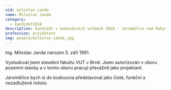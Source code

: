 ```yaml
---
uid: miloslav.janda
name: Miloslav Janda
category:
  - kandidat2018
description: kandidát v komunálních volbách 2018 - Jaroměřice nad Rokytnou
profession: projektant
img: people/miloslav-janda.jpg
---
```


Ing. Miloslav Janda narozen 5. září 1961.

Vystudoval jsem stavební fakultu VUT v Brně. Jsem autorizován v oboru pozemní stavby a v tomto oboru pracuji převážně jako projektant. 

Jaroměřice bych si do budoucna představoval jako čisté, funkční a nezadlužené město.

